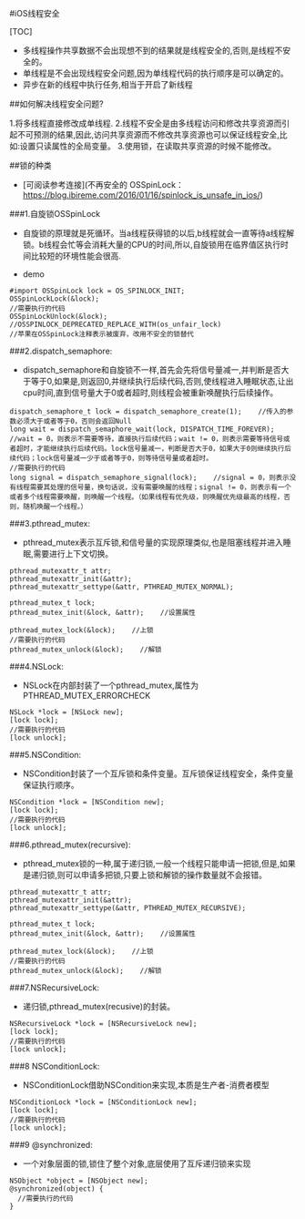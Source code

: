 #iOS线程安全

[TOC]

- 多线程操作共享数据不会出现想不到的结果就是线程安全的,否则,是线程不安全的。
- 单线程是不会出现线程安全问题,因为单线程代码的执行顺序是可以确定的。
 - 异步在新的线程中执行任务,相当于开启了新线程

##如何解决线程安全问题?

1.将多线程直接修改成单线程.
2.线程不安全是由多线程访问和修改共享资源而引起不可预测的结果,因此,访问共享资源而不修改共享资源也可以保证线程安全,比如:设置只读属性的全局变量。
3.使用锁，在读取共享资源的时候不能修改。

##锁的种类

- [可阅读参考连接](不再安全的 OSSpinLock：https://blog.ibireme.com/2016/01/16/spinlock_is_unsafe_in_ios/)

###1.自旋锁OSSpinLock

- 自旋锁的原理就是死循环。当a线程获得锁的以后,b线程就会一直等待a线程解锁。b线程会忙等会消耗大量的CPU的时间,所以,自旋锁用在临界值区执行时间比较短的环境性能会很高.

- demo
```OC
#import OSSpinLock lock = OS_SPINLOCK_INIT;
OSSpinLockLock(&lock);
//需要执行的代码
OSSpinLockUnlock(&lock);
//OSSPINLOCK_DEPRECATED_REPLACE_WITH(os_unfair_lock)
//苹果在OSSpinLock注释表示被废弃，改用不安全的锁替代
```

###2.dispatch_semaphore:

- dispatch_semaphore和自旋锁不一样,首先会先将信号量减一,并判断是否大于等于0,如果是,则返回0,并继续执行后续代码,否则,使线程进入睡眠状态,让出cpu时间,直到信号量大于0或者超时,则线程会被重新唤醒执行后续操作。

```OC
dispatch_semaphore_t lock = dispatch_semaphore_create(1);    //传入的参数必须大于或者等于0，否则会返回Null
long wait = dispatch_semaphore_wait(lock, DISPATCH_TIME_FOREVER);    //wait = 0，则表示不需要等待，直接执行后续代码；wait != 0，则表示需要等待信号或者超时，才能继续执行后续代码。lock信号量减一，判断是否大于0，如果大于0则继续执行后续代码；lock信号量减一少于或者等于0，则等待信号量或者超时。
//需要执行的代码
long signal = dispatch_semaphore_signal(lock);    //signal = 0，则表示没有线程需要其处理的信号量，换句话说，没有需要唤醒的线程；signal != 0，则表示有一个或者多个线程需要唤醒，则唤醒一个线程。（如果线程有优先级，则唤醒优先级最高的线程，否则，随机唤醒一个线程。）
```

###3.pthread_mutex:

- pthread_mutex表示互斥锁,和信号量的实现原理类似,也是阻塞线程并进入睡眠,需要进行上下文切换。

```OC
pthread_mutexattr_t attr;
pthread_mutexattr_init(&attr);
pthread_mutexattr_settype(&attr, PTHREAD_MUTEX_NORMAL);
    
pthread_mutex_t lock;
pthread_mutex_init(&lock, &attr);    //设置属性
    
pthread_mutex_lock(&lock);    //上锁
//需要执行的代码
pthread_mutex_unlock(&lock);    //解锁
```

###4.NSLock:

- NSLock在内部封装了一个pthread_mutex,属性为PTHREAD_MUTEX_ERRORCHECK

```OC
NSLock *lock = [NSLock new];
[lock lock];
//需要执行的代码
[lock unlock];
```

###5.NSCondition:

- NSCondition封装了一个互斥锁和条件变量。互斥锁保证线程安全，条件变量保证执行顺序。

```OC
NSCondition *lock = [NSCondition new];
[lock lock];
//需要执行的代码
[lock unlock];
```

###6.pthread_mutex(recursive):

- pthread_mutex锁的一种,属于递归锁,一般一个线程只能申请一把锁,但是,如果是递归锁,则可以申请多把锁,只要上锁和解锁的操作数量就不会报错。

```OC
pthread_mutexattr_t attr;
pthread_mutexattr_init(&attr);
pthread_mutexattr_settype(&attr, PTHREAD_MUTEX_RECURSIVE);
    
pthread_mutex_t lock;
pthread_mutex_init(&lock, &attr);    //设置属性
    
pthread_mutex_lock(&lock);    //上锁
//需要执行的代码
pthread_mutex_unlock(&lock);    //解锁
```

###7.NSRecursiveLock:

- 递归锁,pthread_mutex(recusive)的封装。

```OC
NSRecursiveLock *lock = [NSRecursiveLock new];
[lock lock];
//需要执行的代码
[lock unlock];
```

###8 NSConditionLock:

- NSConditionLock借助NSCondition来实现,本质是生产者-消费者模型

```OC
NSConditionLock *lock = [NSConditionLock new];
[lock lock];
//需要执行的代码
[lock unlock];
```

###9 @synchronized:

- 一个对象层面的锁,锁住了整个对象,底层使用了互斥递归锁来实现

```OC
NSObject *object = [NSObject new];
@synchronized(object) {
  //需要执行的代码
}
````

